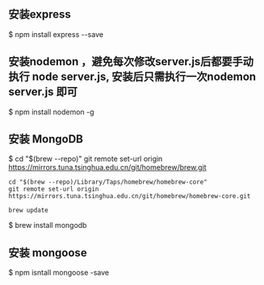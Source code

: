 ## 安装express
$ npm install express --save

## 安装nodemon ，避免每次修改server.js后都要手动执行  node server.js, 安装后只需执行一次nodemon server.js 即可
$ npm install nodemon -g

## 安装 MongoDB
$   cd "$(brew --repo)"
    git remote set-url origin https://mirrors.tuna.tsinghua.edu.cn/git/homebrew/brew.git

    cd "$(brew --repo)/Library/Taps/homebrew/homebrew-core"
    git remote set-url origin https://mirrors.tuna.tsinghua.edu.cn/git/homebrew/homebrew-core.git

    brew update

$   brew install mongodb

## 安装 mongoose

$ npm isntall mongoose -save